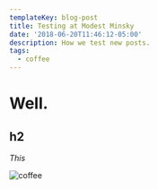 ```yaml
---
templateKey: blog-post
title: Testing at Modest Minsky
date: '2018-06-20T11:46:12-05:00'
description: How we test new posts.
tags:
  - coffee
---
```

# Well.

## h2

_This_

![coffee](/img/products-grid2.jpg)
